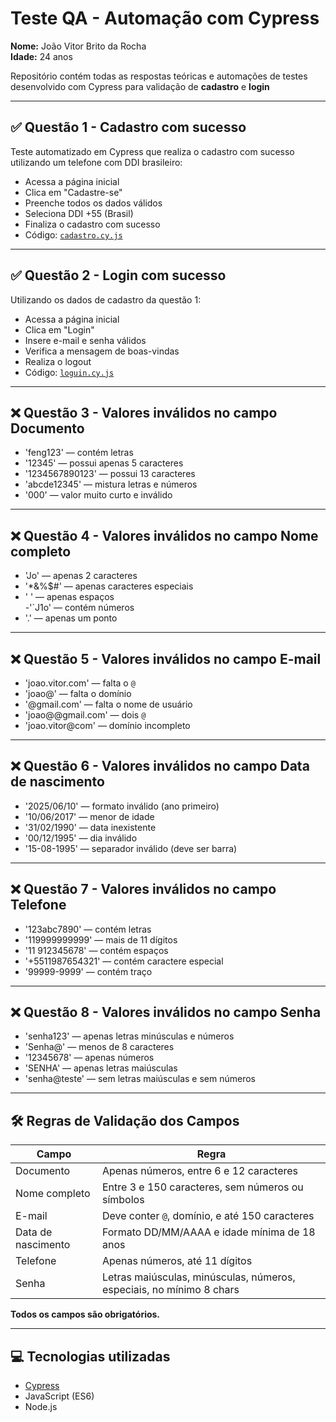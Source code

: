 # Teste QA - Automação com Cypress

**Nome:** João Vitor Brito da Rocha  
**Idade:** 24 anos  

Repositório contém todas as respostas teóricas e automações de testes desenvolvido com Cypress para validação de **cadastro** e **login**

---

## ✅ Questão 1 - Cadastro com sucesso

Teste automatizado em Cypress que realiza o cadastro com sucesso utilizando um telefone com DDI brasileiro:

- Acessa a página inicial
- Clica em "Cadastre-se"
- Preenche todos os dados válidos
- Seleciona DDI +55 (Brasil)
- Finaliza o cadastro com sucesso
- Código:
[`cadastro.cy.js`](https://github.com/Joao-vitor-12/TesteQA-Feng-Brasil/blob/main/cypress/e2e/cadastro.cy.js)

---

## ✅ Questão 2 - Login com sucesso

Utilizando os dados de cadastro da questão 1:

- Acessa a página inicial
- Clica em "Login"
- Insere e-mail e senha válidos
- Verifica a mensagem de boas-vindas
- Realiza o logout
- Código:
[`loguin.cy.js`](https://github.com/Joao-vitor-12/TesteQA-Feng-Brasil/blob/main/cypress/e2e/login.cy.js)


---

## ❌ Questão 3 - Valores inválidos no campo **Documento**

- 'feng123' — contém letras  
- '12345' — possui apenas 5 caracteres  
- '1234567890123' — possui 13 caracteres  
- 'abcde12345' — mistura letras e números  
- '000' — valor muito curto e inválido  

---

## ❌ Questão 4 - Valores inválidos no campo **Nome completo**

- 'Jo' — apenas 2 caracteres  
- '*&%$#' — apenas caracteres especiais  
- '   ' — apenas espaços  
-'`J1o' — contém números  
- '.' — apenas um ponto  

---

## ❌ Questão 5 - Valores inválidos no campo **E-mail**

- 'joao.vitor.com' — falta o `@`  
- 'joao@' — falta o domínio  
- '@gmail.com' — falta o nome de usuário  
- 'joao@@gmail.com' — dois `@`  
- 'joao.vitor@com' — domínio incompleto  

---

## ❌ Questão 6 - Valores inválidos no campo **Data de nascimento**

- '2025/06/10' — formato inválido (ano primeiro)  
- '10/06/2017' — menor de idade  
- '31/02/1990' — data inexistente  
- '00/12/1995' — dia inválido  
- '15-08-1995' — separador inválido (deve ser barra)  

---

## ❌ Questão 7 - Valores inválidos no campo **Telefone**

- '123abc7890' — contém letras  
- '119999999999' — mais de 11 dígitos  
- '11 912345678' — contém espaços  
- '+5511987654321' — contém caractere especial  
- '99999-9999' — contém traço  

---

## ❌ Questão 8 - Valores inválidos no campo **Senha**

- 'senha123' — apenas letras minúsculas e números  
- 'Senha@' — menos de 8 caracteres  
- '12345678' — apenas números  
- 'SENHA' — apenas letras maiúsculas  
- 'senha@teste' — sem letras maiúsculas e sem números  

---

## 🛠️ Regras de Validação dos Campos

| Campo              | Regra                                                                 |
|--------------------|-----------------------------------------------------------------------|
| Documento          | Apenas números, entre 6 e 12 caracteres                               |
| Nome completo      | Entre 3 e 150 caracteres, sem números ou símbolos                     |
| E-mail             | Deve conter `@`, domínio, e até 150 caracteres                        |
| Data de nascimento | Formato DD/MM/AAAA e idade mínima de 18 anos                         |
| Telefone           | Apenas números, até 11 dígitos                                       |
| Senha              | Letras maiúsculas, minúsculas, números, especiais, no mínimo 8 chars |

**Todos os campos são obrigatórios.**

---

## 💻 Tecnologias utilizadas

- [Cypress](https://www.cypress.io/)
- JavaScript (ES6)
- Node.js

